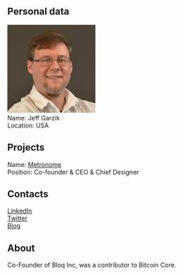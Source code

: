 ## Personal data
![jeff garzik photo](photo/jeff_garzik.jpg)  
Name:   Jeff Garzik  
Location: USA  
## Projects 
Name: [Metronome](../projects/metronome.md)  
Position: Co-founder & CEO & Chief Designer   
## Contacts
[LinkedIn](https://www.linkedin.com/in/jeffgarzik/)    
[Twitter](https://twitter.com/jgarzik)    
[Blog](https://medium.com/@jgarzik)
## About
Co-Founder of Bloq Inc, was a contributor to Bitcoin Core.
